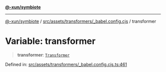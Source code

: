 [**@-xun/symbiote**](../../../../../README.md)

***

[@-xun/symbiote](../../../../../README.md) / [src/assets/transformers/\_babel.config.cjs](../README.md) / transformer

# Variable: transformer

> **transformer**: [`Transformer`](../../../type-aliases/Transformer.md)

Defined in: [src/assets/transformers/\_babel.config.cjs.ts:461](https://github.com/Xunnamius/symbiote/blob/d3ba681e901541a46f90d6c5430608fbfc28926c/src/assets/transformers/_babel.config.cjs.ts#L461)
